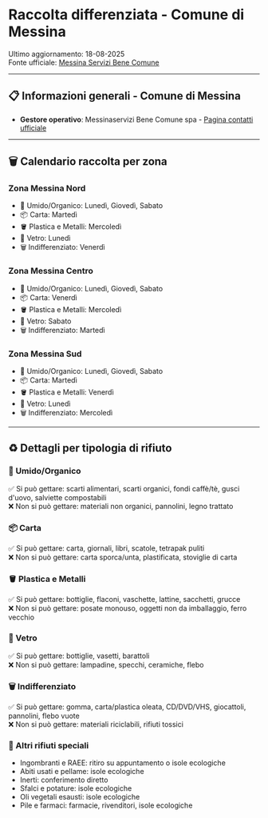 # Raccolta differenziata - Comune di Messina

Ultimo aggiornamento: 18-08-2025  
Fonte ufficiale: [Messina Servizi Bene Comune](https://www.messinaservizibenecomune.it/zone_cats/utenze-domestiche/)  

---

## 📋 Informazioni generali - Comune di Messina

- **Gestore operativo**: Messinaservizi Bene Comune spa - [Pagina contatti ufficiale](https://www.messinaservizibenecomune.it/contatti/)  

---

## 🗑️ Calendario raccolta per zona

### Zona Messina Nord
- 🍕 Umido/Organico: Lunedì, Giovedì, Sabato  
- 📦 Carta: Martedì  
- 🪣 Plastica e Metalli: Mercoledì  
- 🫙 Vetro: Lunedì  
- 🗑️ Indifferenziato: Venerdì  

### Zona Messina Centro
- 🍕 Umido/Organico: Lunedì, Giovedì, Sabato  
- 📦 Carta: Venerdì  
- 🪣 Plastica e Metalli: Mercoledì  
- 🫙 Vetro: Sabato  
- 🗑️ Indifferenziato: Martedì  

### Zona Messina Sud
- 🍕 Umido/Organico: Lunedì, Giovedì, Sabato  
- 📦 Carta: Martedì  
- 🪣 Plastica e Metalli: Venerdì  
- 🫙 Vetro: Lunedì  
- 🗑️ Indifferenziato: Mercoledì  

---

## ♻️ Dettagli per tipologia di rifiuto

### 🍕 Umido/Organico
✅ Si può gettare: scarti alimentari, scarti organici, fondi caffè/tè, gusci d'uovo, salviette compostabili  
❌ Non si può gettare: materiali non organici, pannolini, legno trattato  

### 📦 Carta
✅ Si può gettare: carta, giornali, libri, scatole, tetrapak puliti  
❌ Non si può gettare: carta sporca/unta, plastificata, stoviglie di carta  

### 🪣 Plastica e Metalli
✅ Si può gettare: bottiglie, flaconi, vaschette, lattine, sacchetti, grucce  
❌ Non si può gettare: posate monouso, oggetti non da imballaggio, ferro vecchio  

### 🫙 Vetro
✅ Si può gettare: bottiglie, vasetti, barattoli  
❌ Non si può gettare: lampadine, specchi, ceramiche, flebo  

### 🗑️ Indifferenziato
✅ Si può gettare: gomma, carta/plastica oleata, CD/DVD/VHS, giocattoli, pannolini, flebo vuote  
❌ Non si può gettare: materiali riciclabili, rifiuti tossici  

### 🚮 Altri rifiuti speciali
- Ingombranti e RAEE: ritiro su appuntamento o isole ecologiche  
- Abiti usati e pellame: isole ecologiche  
- Inerti: conferimento diretto  
- Sfalci e potature: isole ecologiche  
- Oli vegetali esausti: isole ecologiche  
- Pile e farmaci: farmacie, rivenditori, isole ecologiche
